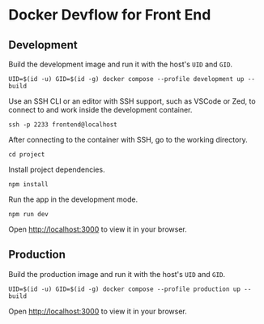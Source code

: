 # Docker Devflow for Front End

## Development

Build the development image and run it with the host's `UID` and `GID`.

```
UID=$(id -u) GID=$(id -g) docker compose --profile development up --build
```

Use an SSH CLI or an editor with SSH support, such as VSCode or Zed, to connect to and work inside the development container.

```
ssh -p 2233 frontend@localhost
```

After connecting to the container with SSH, go to the working directory.

```
cd project
```

Install project dependencies.

```
npm install
```

Run the app in the development mode.

```
npm run dev
```

Open [http://localhost:3000](http://localhost:3000) to view it in your browser.

## Production

Build the production image and run it with the host's `UID` and `GID`.

```
UID=$(id -u) GID=$(id -g) docker compose --profile production up --build
```

Open [http://localhost:3000](http://localhost:3000) to view it in your browser.
